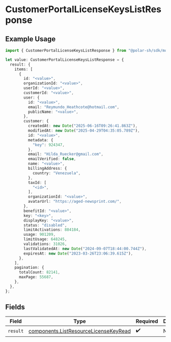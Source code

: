 # CustomerPortalLicenseKeysListResponse

## Example Usage

```typescript
import { CustomerPortalLicenseKeysListResponse } from "@polar-sh/sdk/models/operations/customerportallicensekeyslist.js";

let value: CustomerPortalLicenseKeysListResponse = {
  result: {
    items: [
      {
        id: "<value>",
        organizationId: "<value>",
        userId: "<value>",
        customerId: "<value>",
        user: {
          id: "<value>",
          email: "Reymundo_Heathcote@hotmail.com",
          publicName: "<value>",
        },
        customer: {
          createdAt: new Date("2025-06-16T09:26:41.863Z"),
          modifiedAt: new Date("2025-04-29T04:35:05.789Z"),
          id: "<value>",
          metadata: {
            "key": 924347,
          },
          email: "Hilda_Ruecker@gmail.com",
          emailVerified: false,
          name: "<value>",
          billingAddress: {
            country: "Venezuela",
          },
          taxId: [
            "<id>",
          ],
          organizationId: "<value>",
          avatarUrl: "https://aged-newsprint.com/",
        },
        benefitId: "<value>",
        key: "<key>",
        displayKey: "<value>",
        status: "disabled",
        limitActivations: 884184,
        usage: 901209,
        limitUsage: 648245,
        validations: 31026,
        lastValidatedAt: new Date("2024-09-07T18:44:00.744Z"),
        expiresAt: new Date("2023-03-26T23:06:39.615Z"),
      },
    ],
    pagination: {
      totalCount: 82141,
      maxPage: 55687,
    },
  },
};
```

## Fields

| Field                                                                                          | Type                                                                                           | Required                                                                                       | Description                                                                                    |
| ---------------------------------------------------------------------------------------------- | ---------------------------------------------------------------------------------------------- | ---------------------------------------------------------------------------------------------- | ---------------------------------------------------------------------------------------------- |
| `result`                                                                                       | [components.ListResourceLicenseKeyRead](../../models/components/listresourcelicensekeyread.md) | :heavy_check_mark:                                                                             | N/A                                                                                            |